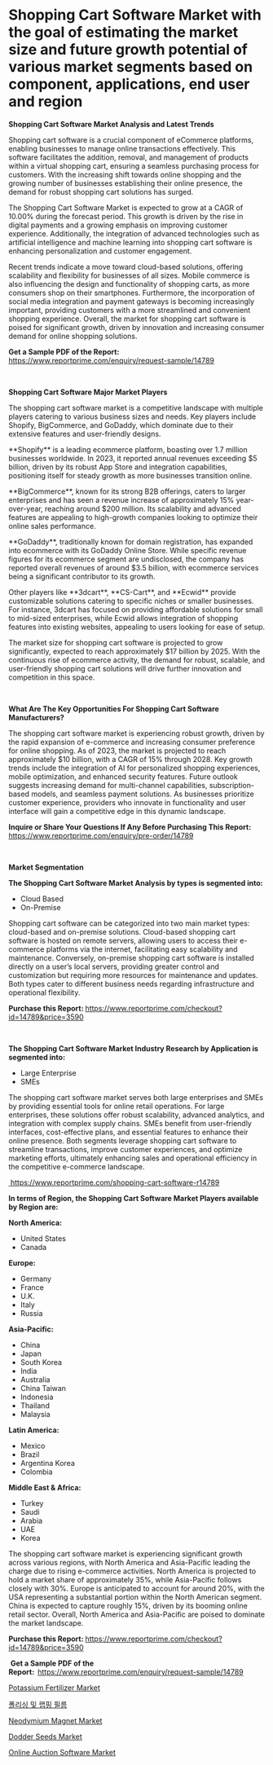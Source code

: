 <p><h1>Shopping Cart Software Market with the goal of estimating the market size and future growth potential of various market segments based on component, applications, end user and region</h1></p><p><strong>Shopping Cart Software Market Analysis and Latest Trends</strong></p>
<p><p>Shopping cart software is a crucial component of eCommerce platforms, enabling businesses to manage online transactions effectively. This software facilitates the addition, removal, and management of products within a virtual shopping cart, ensuring a seamless purchasing process for customers. With the increasing shift towards online shopping and the growing number of businesses establishing their online presence, the demand for robust shopping cart solutions has surged.</p><p>The Shopping Cart Software Market is expected to grow at a CAGR of 10.00% during the forecast period. This growth is driven by the rise in digital payments and a growing emphasis on improving customer experience. Additionally, the integration of advanced technologies such as artificial intelligence and machine learning into shopping cart software is enhancing personalization and customer engagement. </p><p>Recent trends indicate a move toward cloud-based solutions, offering scalability and flexibility for businesses of all sizes. Mobile commerce is also influencing the design and functionality of shopping carts, as more consumers shop on their smartphones. Furthermore, the incorporation of social media integration and payment gateways is becoming increasingly important, providing customers with a more streamlined and convenient shopping experience. Overall, the market for shopping cart software is poised for significant growth, driven by innovation and increasing consumer demand for online shopping solutions.</p></p>
<p><strong>Get a Sample PDF of the Report:&nbsp;</strong> <a href="https://www.reportprime.com/enquiry/request-sample/14789">https://www.reportprime.com/enquiry/request-sample/14789</a></p>
<p>&nbsp;</p>
<p><strong>Shopping Cart Software Major Market Players</strong></p>
<p><p>The shopping cart software market is a competitive landscape with multiple players catering to various business sizes and needs. Key players include Shopify, BigCommerce, and GoDaddy, which dominate due to their extensive features and user-friendly designs.</p><p>**Shopify** is a leading ecommerce platform, boasting over 1.7 million businesses worldwide. In 2023, it reported annual revenues exceeding $5 billion, driven by its robust App Store and integration capabilities, positioning itself for steady growth as more businesses transition online.</p><p>**BigCommerce**, known for its strong B2B offerings, caters to larger enterprises and has seen a revenue increase of approximately 15% year-over-year, reaching around $200 million. Its scalability and advanced features are appealing to high-growth companies looking to optimize their online sales performance.</p><p>**GoDaddy**, traditionally known for domain registration, has expanded into ecommerce with its GoDaddy Online Store. While specific revenue figures for its ecommerce segment are undisclosed, the company has reported overall revenues of around $3.5 billion, with ecommerce services being a significant contributor to its growth.</p><p>Other players like **3dcart**, **CS-Cart**, and **Ecwid** provide customizable solutions catering to specific niches or smaller businesses. For instance, 3dcart has focused on providing affordable solutions for small to mid-sized enterprises, while Ecwid allows integration of shopping features into existing websites, appealing to users looking for ease of setup.</p><p>The market size for shopping cart software is projected to grow significantly, expected to reach approximately $17 billion by 2025. With the continuous rise of ecommerce activity, the demand for robust, scalable, and user-friendly shopping cart solutions will drive further innovation and competition in this space.</p></p>
<p>&nbsp;</p>
<p><strong>What Are The Key Opportunities For Shopping Cart Software Manufacturers?</strong></p>
<p><p>The shopping cart software market is experiencing robust growth, driven by the rapid expansion of e-commerce and increasing consumer preference for online shopping. As of 2023, the market is projected to reach approximately $10 billion, with a CAGR of 15% through 2028. Key growth trends include the integration of AI for personalized shopping experiences, mobile optimization, and enhanced security features. Future outlook suggests increasing demand for multi-channel capabilities, subscription-based models, and seamless payment solutions. As businesses prioritize customer experience, providers who innovate in functionality and user interface will gain a competitive edge in this dynamic landscape.</p></p>
<p><strong>Inquire or Share Your Questions If Any Before Purchasing This Report:</strong> <a href="https://www.reportprime.com/enquiry/pre-order/14789">https://www.reportprime.com/enquiry/pre-order/14789</a></p>
<p>&nbsp;</p>
<p><strong>Market Segmentation</strong></p>
<p><strong>The Shopping Cart Software Market Analysis by types is segmented into:</strong></p>
<p><ul><li>Cloud Based</li><li>On-Premise</li></ul></p>
<p><p>Shopping cart software can be categorized into two main market types: cloud-based and on-premise solutions. Cloud-based shopping cart software is hosted on remote servers, allowing users to access their e-commerce platforms via the internet, facilitating easy scalability and maintenance. Conversely, on-premise shopping cart software is installed directly on a user’s local servers, providing greater control and customization but requiring more resources for maintenance and updates. Both types cater to different business needs regarding infrastructure and operational flexibility.</p></p>
<p><strong>Purchase this Report:&nbsp;</strong><a href="https://www.reportprime.com/checkout?id=14789&price=3590">https://www.reportprime.com/checkout?id=14789&price=3590</a></p>
<p>&nbsp;</p>
<p><strong>The Shopping Cart Software Market Industry Research by Application is segmented into:</strong></p>
<p><ul><li>Large Enterprise</li><li>SMEs</li></ul></p>
<p><p>The shopping cart software market serves both large enterprises and SMEs by providing essential tools for online retail operations. For large enterprises, these solutions offer robust scalability, advanced analytics, and integration with complex supply chains. SMEs benefit from user-friendly interfaces, cost-effective plans, and essential features to enhance their online presence. Both segments leverage shopping cart software to streamline transactions, improve customer experiences, and optimize marketing efforts, ultimately enhancing sales and operational efficiency in the competitive e-commerce landscape.</p></p>
<p><a href="https://www.reportprime.com/shopping-cart-software-r14789">&nbsp;https://www.reportprime.com/shopping-cart-software-r14789</a></p>
<p><strong>In terms of Region, the Shopping Cart Software Market Players available by Region are:</strong></p>
<p>
    <p> <strong> North America: </strong>
        <ul>
            <li>United States</li>
            <li>Canada</li>
        </ul>
        </p> 
    <p> <strong> Europe: </strong>
        <ul>
            <li>Germany</li>
            <li>France</li>
            <li>U.K.</li>
            <li>Italy</li>
            <li>Russia</li>
        </ul>
        </p> 
    <p> <strong> Asia-Pacific: </strong>
        <ul>
            <li>China</li>
            <li>Japan</li>
            <li>South Korea</li>
            <li>India</li>
            <li>Australia</li>
            <li>China Taiwan</li>
            <li>Indonesia</li>
            <li>Thailand</li>
            <li>Malaysia</li>
        </ul>
        </p> 
    <p> <strong> Latin America: </strong>
        <ul>
            <li>Mexico</li>
            <li>Brazil</li>
            <li>Argentina Korea</li>
            <li>Colombia</li>
        </ul>
        </p> 
    <p> <strong> Middle East & Africa: </strong>
        <ul>
            <li>Turkey</li>
            <li>Saudi</li>
            <li>Arabia</li>
            <li>UAE</li>
            <li>Korea</li>
        </ul>
    </p>
    </p>
<p><p>The shopping cart software market is experiencing significant growth across various regions, with North America and Asia-Pacific leading the charge due to rising e-commerce activities. North America is projected to hold a market share of approximately 35%, while Asia-Pacific follows closely with 30%. Europe is anticipated to account for around 20%, with the USA representing a substantial portion within the North American segment. China is expected to capture roughly 15%, driven by its booming online retail sector. Overall, North America and Asia-Pacific are poised to dominate the market landscape.</p></p>
<p><strong>Purchase this Report: </strong><a href="https://www.reportprime.com/checkout?id=14789&price=3590">https://www.reportprime.com/checkout?id=14789&price=3590</a></p>
<p>&nbsp;<strong>Get a Sample PDF of the Report:&nbsp;&nbsp;</strong><a href="https://www.reportprime.com/enquiry/request-sample/14789">https://www.reportprime.com/enquiry/request-sample/14789</a></p>
<p><strong></strong></p>
<p><p><a href="https://issuu.com/reportprime-2/docs/potassium-fertilizer-market-size-20_1294d412015066">Potassium Fertilizer Market</a></p><p><a href="https://medium.com/@samiaahmed980/%EC%84%B8%EA%B3%84-polishing-lapping-film-market-%EC%9D%80-2024%EC%97%90%EC%84%9C-2031%EB%A1%9C-%EC%97%B0%ED%8F%89%EA%B7%A0-%EC%A6%9D%EA%B0%80%EC%9C%A8%EC%9D%84-%EB%B3%B4%EC%9D%BC-%EA%B2%83%EC%9C%BC%EB%A1%9C-%EC%98%88%EC%83%81%EB%90%A9%EB%8B%88%EB%8B%A4-d45661995c04">폴리싱 및 랩핑 필름</a></p><p><a href="https://medium.com/@graceturner587/what-is-neodymium-magnet-market-fbc620b58115">Neodymium Magnet Market</a></p><p><a href="https://issuu.com/reportprime-2/docs/dodder-seeds-market-size-2030.pptx_bcf259820ee92b">Dodder Seeds Market</a></p><p><a href="https://www.linkedin.com/pulse/online-auction-software-market-global-share-ranking-overall-swvlf?trackingId=eHIgiHyiTpSAibBgV86szA%3D%3D">Online Auction Software Market</a></p></p>